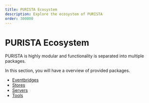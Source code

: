 ```yaml
---
title: PURISTA Ecosystem
description: Explore the ecosystem of PURISTA
order: 300000
---
```


# PURISTA Ecosystem

PURISTA is highly modular and functionality is separated into multiple packages.

In this section, you will have a overview of provided packages.

- [Eventbridges](./eventbridges/index.md)
- [Stores](./stores.md)
- [Servers](./http_server.md)
- [Tools](./tools.md)
